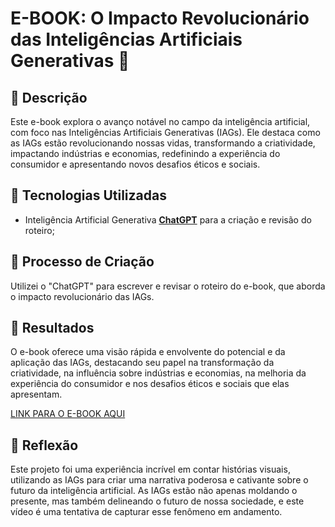 # E-BOOK: O Impacto Revolucionário das Inteligências Artificiais Generativas 🎥

## 📒 Descrição
Este e-book explora o avanço notável no campo da inteligência artificial, com foco nas Inteligências Artificiais Generativas (IAGs). Ele destaca como as IAGs estão revolucionando nossas vidas, transformando a criatividade, impactando indústrias e economias, redefinindo a experiência do consumidor e apresentando novos desafios éticos e sociais.

## 🤖 Tecnologias Utilizadas
- Inteligência Artificial Generativa **[ChatGPT](https://chat.openai.com)** para a criação e revisão do roteiro;


## 🧐 Processo de Criação
Utilizei o "ChatGPT" para escrever e revisar o roteiro do e-book, que aborda o impacto revolucionário das IAGs.

## 🚀 Resultados
O e-book oferece uma visão rápida e envolvente do potencial e da aplicação das IAGs, destacando seu papel na transformação da criatividade, na influência sobre indústrias e economias, na melhoria da experiência do consumidor e nos desafios éticos e sociais que elas apresentam.

[LINK PARA O E-BOOK AQUI]()

## 💭 Reflexão
Este projeto foi uma experiência incrível em contar histórias visuais, utilizando as IAGs para criar uma narrativa poderosa e cativante sobre o futuro da inteligência artificial. As IAGs estão não apenas moldando o presente, mas também delineando o futuro de nossa sociedade, e este vídeo é uma tentativa de capturar esse fenômeno em andamento.
